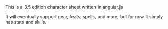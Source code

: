 This is a 3.5 edition character sheet written in angular.js

It will eventually support gear, feats, spells, and more, but for now it simply has stats and skills.

